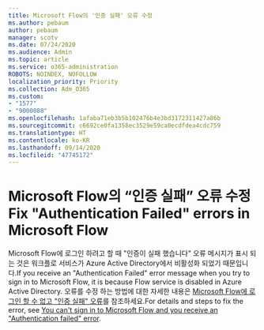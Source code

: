 ```yaml
---
title: Microsoft Flow의 '인증 실패' 오류 수정
ms.author: pebaum
author: pebaum
manager: scotv
ms.date: 07/24/2020
ms.audience: Admin
ms.topic: article
ms.service: o365-administration
ROBOTS: NOINDEX, NOFOLLOW
localization_priority: Priority
ms.collection: Adm_O365
ms.custom:
- "1577"
- "9000088"
ms.openlocfilehash: 1afaba71eb3b5b102476b4e3bd3172311427a86b
ms.sourcegitcommit: c6692ce0fa1358ec3529e59ca0ecdfdea4cdc759
ms.translationtype: HT
ms.contentlocale: ko-KR
ms.lasthandoff: 09/14/2020
ms.locfileid: "47745172"
---
```

# <a name="fix-authentication-failed-errors-in-microsoft-flow"></a><span data-ttu-id="b142c-102">Microsoft Flow의 “인증 실패” 오류 수정</span><span class="sxs-lookup"><span data-stu-id="b142c-102">Fix "Authentication Failed" errors in Microsoft Flow</span></span>

<span data-ttu-id="b142c-103">Microsoft Flow에 로그인 하려고 할 때 "인증이 실패 했습니다" 오류 메시지가 표시 되는 것은 워크플로 서비스가 Azure Active Directory에서 비활성화 되었기 때문입니다.</span><span class="sxs-lookup"><span data-stu-id="b142c-103">If you receive an "Authentication Failed" error message when you try to sign in to Microsoft Flow, it is because Flow service is disabled in Azure Active Directory.</span></span> <span data-ttu-id="b142c-104">오류를 수정 하는 방법에 대한 자세한 내용은 [Microsoft Flow에 로그인 할 수 없고 "인증 실패" 오류](https://support.microsoft.com/help/4316891)를 참조하세요.</span><span class="sxs-lookup"><span data-stu-id="b142c-104">For details and steps to fix the error, see [You can't sign in to Microsoft Flow and you receive an "Authentication failed" error](https://support.microsoft.com/help/4316891).</span></span>